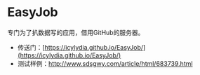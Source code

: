 # EasyJob
专门为了扒数据写的应用，借用GitHub的服务器。
* 传送门：[https://icylydia.github.io/EasyJob/](https://icylydia.github.io/EasyJob/)
* 测试样例：http://www.sdsgwy.com/article/html/683739.html
